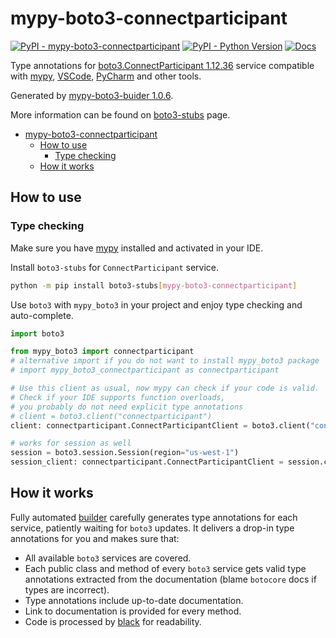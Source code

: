 # mypy-boto3-connectparticipant

[![PyPI - mypy-boto3-connectparticipant](https://img.shields.io/pypi/v/mypy-boto3-connectparticipant.svg?color=blue)](https://pypi.org/project/mypy-boto3-connectparticipant)
[![PyPI - Python Version](https://img.shields.io/pypi/pyversions/mypy-boto3-connectparticipant.svg?color=blue)](https://pypi.org/project/mypy-boto3-connectparticipant)
[![Docs](https://img.shields.io/readthedocs/mypy-boto3-builder.svg?color=blue)](https://mypy-boto3-builder.readthedocs.io/)

Type annotations for
[boto3.ConnectParticipant 1.12.36](https://boto3.amazonaws.com/v1/documentation/api/1.12.36/reference/services/connectparticipant.html#ConnectParticipant) service
compatible with [mypy](https://github.com/python/mypy), [VSCode](https://code.visualstudio.com/),
[PyCharm](https://www.jetbrains.com/pycharm/) and other tools.

Generated by [mypy-boto3-buider 1.0.6](https://github.com/vemel/mypy_boto3_builder).

More information can be found on [boto3-stubs](https://pypi.org/project/boto3-stubs/) page.

- [mypy-boto3-connectparticipant](#mypy-boto3-connectparticipant)
  - [How to use](#how-to-use)
    - [Type checking](#type-checking)
  - [How it works](#how-it-works)

## How to use

### Type checking

Make sure you have [mypy](https://github.com/python/mypy) installed and activated in your IDE.

Install `boto3-stubs` for `ConnectParticipant` service.

```bash
python -m pip install boto3-stubs[mypy-boto3-connectparticipant]
```

Use `boto3` with `mypy_boto3` in your project and enjoy type checking and auto-complete.

```python
import boto3

from mypy_boto3 import connectparticipant
# alternative import if you do not want to install mypy_boto3 package
# import mypy_boto3_connectparticipant as connectparticipant

# Use this client as usual, now mypy can check if your code is valid.
# Check if your IDE supports function overloads,
# you probably do not need explicit type annotations
# client = boto3.client("connectparticipant")
client: connectparticipant.ConnectParticipantClient = boto3.client("connectparticipant")

# works for session as well
session = boto3.session.Session(region="us-west-1")
session_client: connectparticipant.ConnectParticipantClient = session.client("connectparticipant")

```

## How it works

Fully automated [builder](https://github.com/vemel/mypy_boto3_builder) carefully generates
type annotations for each service, patiently waiting for `boto3` updates. It delivers
a drop-in type annotations for you and makes sure that:

- All available `boto3` services are covered.
- Each public class and method of every `boto3` service gets valid type annotations
  extracted from the documentation (blame `botocore` docs if types are incorrect).
- Type annotations include up-to-date documentation.
- Link to documentation is provided for every method.
- Code is processed by [black](https://github.com/psf/black) for readability.